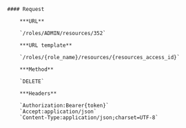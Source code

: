     #### Request

        ***URL**

        `/roles/ADMIN/resources/352`

        ***URL template**

        `/roles/{role_name}/resources/{resources_access_id}`

        ***Method**

        `DELETE`

        ***Headers**

        `Authorization:Bearer{token}`
        `Accept:application/json`
        `Content-Type:application/json;charset=UTF-8`
